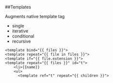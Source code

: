 ##Templates

Augments native template tag

- single
- iterative
- conditional
- recursive

```markup
<template bind="{{ files }}">
<template repeat="{{ file in files }}">
<template if="{{ file.extension }}">
<template repeat="{{ files }}" id="t">
    <li>{{name}}
    <ul>
      <template ref="t" repeat="{{ children }}">
```

<a class="docs" target="_blank" href="http://www.polymer-project.org/docs/polymer/binding-types.html"></a>